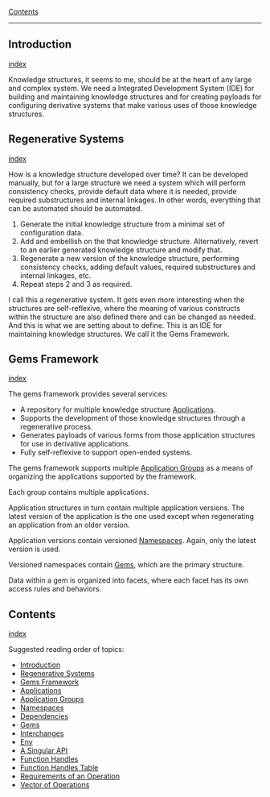 [Contents](../../Topic%20Indexes/Contents.md)

---

## Introduction
[index](../../Topic%20Indexes/Introduction.md)

Knowledge structures, it seems to me, should be at the heart of any large and complex system. We need a Integrated Development System (IDE) for building and maintaining knowledge structures and for creating payloads for configuring derivative systems that make various uses of those knowledge structures.

## Regenerative Systems
[index](../../Topic%20Indexes/Regenerative%20Systems.md)

How is a knowledge structure developed over time? It can be developed manually, but for a large structure we need a system which will perform consistency checks, provide default data where it is needed, provide required substructures and internal linkages. In other words, everything that can be automated should be automated.

1. Generate the initial knowledge structure from a minimal set of configuration data.
2. Add and embellish on the that knowledge structure. Alternatively, revert to an earlier generated knowledge structure and modify that.
3. Regenerate a new version of the knowledge structure, performing consistency checks, adding default values, required substructures and internal linkages, etc.
4. Repeat steps 2 and 3 as required.

I call this a regenerative system. It gets even more interesting when the structures are self-reflexive, where the meaning of various constructs within the structure are also defined there and can be changed as needed. And this is what we are setting about to define. This is an IDE for maintaining knowledge structures. We call it the Gems Framework.

## Gems Framework
[index](../../Topic%20Indexes/Gems%20Framework.md)

The gems framework provides several services:

- A repository for multiple knowledge structure [Applications](../../Topic%20Indexes/Applications.md).
- Supports the development of those knowledge structures through a regenerative process.
- Generates payloads of various forms from those application structures for use in derivative applications.
- Fully self-reflexive to support open-ended systems.

The gems framework supports multiple [Application Groups](../../Topic%20Indexes/Application%20Groups.md) as a means of organizing the applications supported by the framework.

Each group contains multiple applications.

Application structures in turn contain multiple application versions. The latest version of the application is the one used except when regenerating an application from an older version.

Application versions contain versioned [Namespaces](../../Topic%20Indexes/Namespaces.md). Again, only the latest version is used.

Versioned namespaces contain [Gems](../../Topic%20Indexes/Gems.md), which are the primary structure.  

Data within a gem is organized into facets, where each facet has its own access rules and behaviors.

## Contents
[index](../../Topic%20Indexes/Contents.md)

Suggested reading order of topics:

- [Introduction](../../Topic%20Indexes/Introduction.md)
- [Regenerative Systems](../../Topic%20Indexes/Regenerative%20Systems.md)
- [Gems Framework](../../Topic%20Indexes/Gems%20Framework.md)
- [Applications](../../Topic%20Indexes/Applications.md)
- [Application Groups](../../Topic%20Indexes/Application%20Groups.md)
- [Namespaces](../../Topic%20Indexes/Namespaces.md)
- [Dependencies](../../Topic%20Indexes/Dependencies.md)
- [Gems](../../Topic%20Indexes/Gems.md)
- [Interchanges](../../Topic%20Indexes/Interchanges.md)
- [Env](../../Topic%20Indexes/Env.md)
- [A Singular API](../../Topic%20Indexes/A%20Singular%20API.md)
- [Function Handles](../../Topic%20Indexes/Function%20Handles.md)
- [Function Handles Table](../../Topic%20Indexes/Function%20Handles%20Table.md)
- [Requirements of an Operation](../../Topic%20Indexes/Requirements%20of%20an%20Operation.md)
- [Vector of Operations](../../Topic%20Indexes/Vector%20of%20Operations.md)
